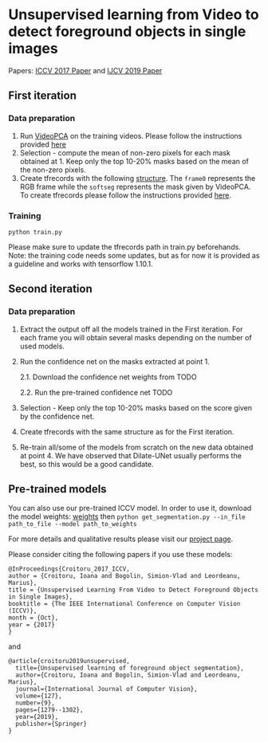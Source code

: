 # Unsupervised learning from Video to detect foreground objects in single images

Papers: [ICCV 2017 Paper](http://openaccess.thecvf.com/content_ICCV_2017/papers/Croitoru_Unsupervised_Learning_From_ICCV_2017_paper.pdf) and [IJCV 2019 Paper](https://link.springer.com/article/10.1007/s11263-019-01183-3)


## First iteration

### Data preparation

1. Run [VideoPCA](https://sites.google.com/site/multipleframesmatching/) on the training videos. Please follow the instructions provided [here](https://sites.google.com/site/multipleframesmatching/)
2. Selection - compute the mean of non-zero pixels for each mask obtained at 1. Keep only the top 10-20% masks based on the mean of the non-zero pixels.
3. Create tfrecords with the following [structure](https://github.com/ioanacroi/unsup-learning-from-video/blob/b97fbf82dc3d46c952e0ff1d6fac54230d6bc49b/train.py#L122). The `frame0` represents the RGB frame while the `softseg` represents the mask given by VideoPCA. To create tfrecords please follow the instructions provided [here](https://www.tensorflow.org/tutorials/load_data/tfrecord).

### Training
`python train.py`

Please make sure to update the tfrecords path in train.py beforehands. Note: the training code needs some updates, but as for now it is provided as a guideline and works with tensorflow 1.10.1.

## Second iteration

### Data preparation
1. Extract the output off all the models trained in the First iteration. For each frame you will obtain several masks depending on the number of used models.
2. Run the confidence net on the masks extracted at point 1.

    2.1. Download the confidence net weights from TODO

    2.2. Run the pre-trained confidence net TODO

3. Selection - Keep only the top 10-20% masks based on the score given by the confidence net.
4. Create tfrecords with the same structure as for the First iteration.
5. Re-train all/some of the models from scratch on the new data obtained at point 4. We have observed that Dilate-UNet usually performs the best, so this would be a good candidate.

## Pre-trained models
You can also use our pre-trained ICCV model. In order to use it, download the model weights: [weights](https://drive.google.com/open?id=1e2-LEvSCIirFKt-iKZvVHu7QbGDbbE36) then
`python get_segmentation.py --in_file path_to_file --model path_to_weights`

For more details and qualitative results please visit our [project page](https://sites.google.com/view/unsupervisedlearningfromvideo).

Please consider citing the following papers if you use these models:
```
@InProceedings{Croitoru_2017_ICCV,
author = {Croitoru, Ioana and Bogolin, Simion-Vlad and Leordeanu, Marius},
title = {Unsupervised Learning From Video to Detect Foreground Objects in Single Images},
booktitle = {The IEEE International Conference on Computer Vision (ICCV)},
month = {Oct},
year = {2017}
}
```
and
```
@article{croitoru2019unsupervised,
  title={Unsupervised learning of foreground object segmentation},
  author={Croitoru, Ioana and Bogolin, Simion-Vlad and Leordeanu, Marius},
  journal={International Journal of Computer Vision},
  volume={127},
  number={9},
  pages={1279--1302},
  year={2019},
  publisher={Springer}
}
```
